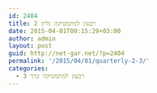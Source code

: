```yaml
---
id: 2404
title: רבעון למתמטיקה גליון 2
date: 2015-04-01T00:15:29+03:00
author: admin
layout: post
guid: http://net-gar.net/?p=2404
permalink: '/2015/04/01/quarterly-2-3/'
categories:
  - רבעון למתמטיקה כרך 3
---
```

